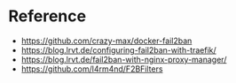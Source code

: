 # Reference

- https://github.com/crazy-max/docker-fail2ban
- https://blog.lrvt.de/configuring-fail2ban-with-traefik/
- https://blog.lrvt.de/fail2ban-with-nginx-proxy-manager/
- https://github.com/l4rm4nd/F2BFilters
